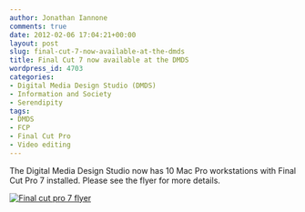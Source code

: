 ```yaml
---
author: Jonathan Iannone
comments: true
date: 2012-02-06 17:04:21+00:00
layout: post
slug: final-cut-7-now-available-at-the-dmds
title: Final Cut 7 now available at the DMDS
wordpress_id: 4703
categories:
- Digital Media Design Studio (DMDS)
- Information and Society
- Serendipity
tags:
- DMDS
- FCP
- Final Cut Pro
- Video editing
---
```




The Digital Media Design Studio now has 10 Mac Pro workstations with Final Cut Pro 7 installed. Please see the flyer for more details.

[![Final cut pro 7 flyer](http://www.lib.neu.edu/snippets/wp-content/uploads/2012/02/FCP71-300x194.jpg)](http://www.lib.neu.edu/snippets/wp-content/uploads/2012/02/FCP71.jpg)
